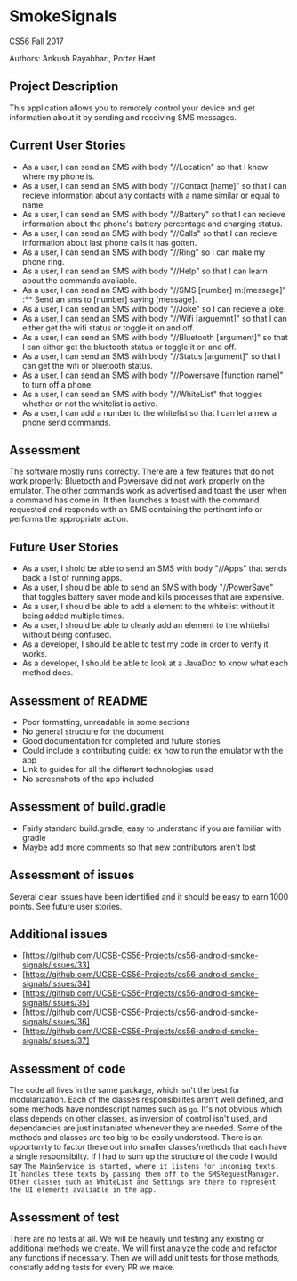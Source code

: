 # SmokeSignals
CS56 Fall 2017

Authors: Ankush Rayabhari, Porter Haet

## Project Description
This application allows you to remotely control your device and get information about it by sending and receiving SMS messages. 

## Current User Stories
- As a user, I can send an SMS with body "//Location" so that I know where my phone is.
- As a user, I can send an SMS with body "//Contact [name]" so that I can recieve information about any contacts with a name similar or equal to name. 
- As a user, I can send an SMS with body "//Battery" so that I can recieve information about the phone's battery percentage and charging status.
- As a user, I can send an SMS with body "//Calls" so that I can recieve information about last phone calls it has gotten.
- As a user, I can send an SMS with body "//Ring" so I can make my phone ring.
- As a user, I can send an SMS with body "//Help" so that I can learn about the commands avaliable.
- As a user, I can send an SMS with body "//SMS [number] m:[message]" :** Send an sms to [number] saying [message].
- As a user, I can send an SMS with body "//Joke" so I can recieve a joke. 
- As a user, I can send an SMS with body "//Wifi [arguemnt]" so that I can either get the wifi status or toggle it on and off.
- As a user, I can send an SMS with body "//Bluetooth [argument]" so that I can either get the bluetooth status or toggle it on and off.
- As a user, I can send an SMS with body "//Status [argument]" so that I can get the wifi or bluetooth status.
- As a user, I can send an SMS with body "//Powersave [function name]" to turn off a phone. 
- As a user, I can send an SMS with body "//WhiteList" that toggles whether or not the whitelist is active.
- As a user, I can add a number to the whitelist so that I can let a new a phone send commands.

## Assessment
The software mostly runs correctly. There are a few features that do not work properly: Bluetooth and Powersave did not work properly on the emulator. The other commands work as advertised and toast the user when a command has come in. It then launches a toast with the command requested and responds with an SMS containing the pertinent info or performs the appropriate action.

## Future User Stories
- As a user, I shold be able to send an SMS with body "//Apps" that sends back a list of running apps.
- As a user, I should be able to send an SMS with body "//PowerSave" that toggles battery saver mode and kills processes that are expensive.
- As a user, I should be able to add a element to the whitelist without it being added multiple times.
- As a user, I should be able to clearly add an element to the whitelist without being confused.
- As a developer, I should be able to test my code in order to verify it works.
- As a developer, I should be able to look at a JavaDoc to know what each method does.

## Assessment of README
- Poor formatting, unreadable in some sections
- No general structure for the document
- Good documentation for completed and future stories
- Could include a contributing guide: ex how to run the emulator with the app
- Link to guides for all the different technologies used
- No screenshots of the app included

## Assessment of build.gradle
- Fairly standard build.gradle, easy to understand if you are familiar with gradle
- Maybe add more comments so that new contributors aren't lost

## Assessment of issues
Several clear issues have been identified and it should be easy to earn 1000 points. See future user stories.

## Additional issues
- [https://github.com/UCSB-CS56-Projects/cs56-android-smoke-signals/issues/33]
- [https://github.com/UCSB-CS56-Projects/cs56-android-smoke-signals/issues/34]
- [https://github.com/UCSB-CS56-Projects/cs56-android-smoke-signals/issues/35]
- [https://github.com/UCSB-CS56-Projects/cs56-android-smoke-signals/issues/36]
- [https://github.com/UCSB-CS56-Projects/cs56-android-smoke-signals/issues/37]

## Assessment of code
The code all lives in the same package, which isn't the best for modularization. Each of the classes responsibilites aren't well defined, and some methods have nondescript names such as `go`. It's not obvious which class depends on other classes, as inversion of control isn't used, and dependancies are just instaniated whenever they are needed. Some of the methods and classes are too big to be easily understood. There is an opportunity to factor these out into smaller classes/methods that each have a single responsibilty. If I had to sum up the structure of the code I would say `The MainService is started, where it listens for incoming texts. It handles these texts by passing them off to the SMSRequestManager. Other classes such as WhiteList and Settings are there to represent the UI elements avaliable in the app.` 

## Assessment of test
There are no tests at all. We will be heavily unit testing any existing or additional methods we create. We will first analyze the code and refactor any functions if necessary. Then we will add unit tests for those methods, constatly adding tests for every PR we make.
